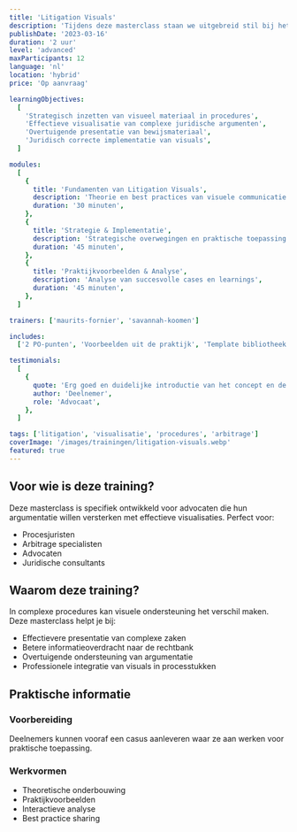 ```yaml
---
title: 'Litigation Visuals'
description: 'Tijdens deze masterclass staan we uitgebreid stil bij het gebruik van beeldmateriaal in arbitrage- of gerechtelijke procedures. Je leert niet alleen welke concepten hieraan ten grondslag liggen, maar ook met welke strategische overwegingen je rekening moet houden.'
publishDate: '2023-03-16'
duration: '2 uur'
level: 'advanced'
maxParticipants: 12
language: 'nl'
location: 'hybrid'
price: 'Op aanvraag'

learningObjectives:
  [
    'Strategisch inzetten van visueel materiaal in procedures',
    'Effectieve visualisatie van complexe juridische argumenten',
    'Overtuigende presentatie van bewijsmateriaal',
    'Juridisch correcte implementatie van visuals',
  ]

modules:
  [
    {
      title: 'Fundamenten van Litigation Visuals',
      description: 'Theorie en best practices van visuele communicatie in juridische procedures',
      duration: '30 minuten',
    },
    {
      title: 'Strategie & Implementatie',
      description: 'Strategische overwegingen en praktische toepassing',
      duration: '45 minuten',
    },
    {
      title: 'Praktijkvoorbeelden & Analyse',
      description: 'Analyse van succesvolle cases en learnings',
      duration: '45 minuten',
    },
  ]

trainers: ['maurits-fornier', 'savannah-koomen']

includes:
  ['2 PO-punten', 'Voorbeelden uit de praktijk', 'Template bibliotheek', 'Certificaat van deelname']

testimonials:
  [
    {
      quote: 'Erg goed en duidelijke introductie van het concept en de toepassing van legal design, met heldere en aansprekende voorbeelden.',
      author: 'Deelnemer',
      role: 'Advocaat',
    },
  ]

tags: ['litigation', 'visualisatie', 'procedures', 'arbitrage']
coverImage: '/images/trainingen/litigation-visuals.webp'
featured: true
---
```


## Voor wie is deze training?

Deze masterclass is specifiek ontwikkeld voor advocaten die hun argumentatie willen versterken met effectieve visualisaties. Perfect voor:

- Procesjuristen
- Arbitrage specialisten
- Advocaten
- Juridische consultants

## Waarom deze training?

In complexe procedures kan visuele ondersteuning het verschil maken. Deze masterclass helpt je bij:

- Effectievere presentatie van complexe zaken
- Betere informatieoverdracht naar de rechtbank
- Overtuigende ondersteuning van argumentatie
- Professionele integratie van visuals in processtukken

## Praktische informatie

### Voorbereiding

Deelnemers kunnen vooraf een casus aanleveren waar ze aan werken voor praktische toepassing.

### Werkvormen

- Theoretische onderbouwing
- Praktijkvoorbeelden
- Interactieve analyse
- Best practice sharing
